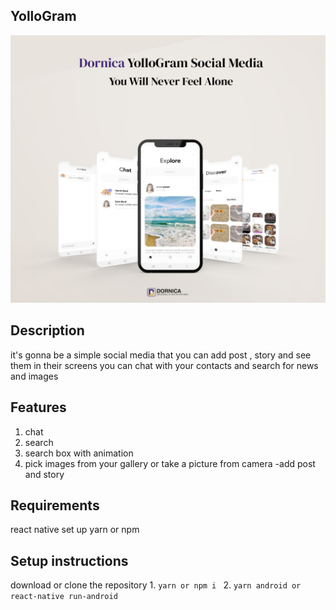 ﻿## YolloGram
![](./docs/yollo.jpg)
## Description
it's gonna be a simple social media that you can add post , story and see them in their screens 
you can chat with your contacts 
and search for news and images
## Features

 1. chat
 2. search 
 3. search box with animation
 4. pick images from your gallery or take a picture from camera
 -add post and story
 ##  Requirements
 react native set up
 yarn or npm
 ##  Setup instructions
 download or clone the repository
 1.
  `yarn or npm i `
 2.
 `yarn android or react-native run-android`
 

